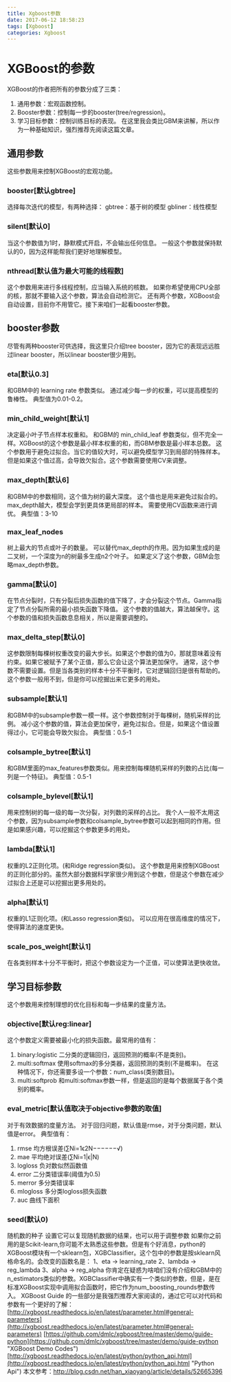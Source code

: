 ```yaml
---
title: Xgboost参数
date: 2017-06-12 18:58:23
tags: [Xgboost]
categories: Xgboost
---
```

# XGBoost的参数
XGBoost的作者把所有的参数分成了三类：
1. 通用参数：宏观函数控制。
2. Booster参数：控制每一步的booster(tree/regression)。
3. 学习目标参数：控制训练目标的表现。
在这里我会类比GBM来讲解，所以作为一种基础知识，强烈推荐先阅读这篇文章。
<!--more-->
## 通用参数
这些参数用来控制XGBoost的宏观功能。
### booster[默认gbtree]
选择每次迭代的模型，有两种选择： 
gbtree：基于树的模型 
gbliner：线性模型
### silent[默认0]
当这个参数值为1时，静默模式开启，不会输出任何信息。
一般这个参数就保持默认的0，因为这样能帮我们更好地理解模型。
### nthread[默认值为最大可能的线程数]
这个参数用来进行多线程控制，应当输入系统的核数。
如果你希望使用CPU全部的核，那就不要输入这个参数，算法会自动检测它。
还有两个参数，XGBoost会自动设置，目前你不用管它。接下来咱们一起看booster参数。
## booster参数
尽管有两种booster可供选择，我这里只介绍tree booster，因为它的表现远远胜过linear booster，所以linear booster很少用到。
### eta[默认0.3]
和GBM中的 learning rate 参数类似。
通过减少每一步的权重，可以提高模型的鲁棒性。
典型值为0.01-0.2。
### min_child_weight[默认1]
决定最小叶子节点样本权重和。
和GBM的 min_child_leaf 参数类似，但不完全一样。XGBoost的这个参数是最小样本权重的和，而GBM参数是最小样本总数。
这个参数用于避免过拟合。当它的值较大时，可以避免模型学习到局部的特殊样本。
但是如果这个值过高，会导致欠拟合。这个参数需要使用CV来调整。
### max_depth[默认6]
和GBM中的参数相同，这个值为树的最大深度。
这个值也是用来避免过拟合的。max_depth越大，模型会学到更具体更局部的样本。
需要使用CV函数来进行调优。
典型值：3-10
### max_leaf_nodes
树上最大的节点或叶子的数量。
可以替代max_depth的作用。因为如果生成的是二叉树，一个深度为n的树最多生成n2个叶子。
如果定义了这个参数，GBM会忽略max_depth参数。
### gamma[默认0]
在节点分裂时，只有分裂后损失函数的值下降了，才会分裂这个节点。Gamma指定了节点分裂所需的最小损失函数下降值。
这个参数的值越大，算法越保守。这个参数的值和损失函数息息相关，所以是需要调整的。
### max_delta_step[默认0]
这参数限制每棵树权重改变的最大步长。如果这个参数的值为0，那就意味着没有约束。如果它被赋予了某个正值，那么它会让这个算法更加保守。
通常，这个参数不需要设置。但是当各类别的样本十分不平衡时，它对逻辑回归是很有帮助的。
这个参数一般用不到，但是你可以挖掘出来它更多的用处。
### subsample[默认1]
和GBM中的subsample参数一模一样。这个参数控制对于每棵树，随机采样的比例。
减小这个参数的值，算法会更加保守，避免过拟合。但是，如果这个值设置得过小，它可能会导致欠拟合。
典型值：0.5-1
### colsample_bytree[默认1]
和GBM里面的max_features参数类似。用来控制每棵随机采样的列数的占比(每一列是一个特征)。
典型值：0.5-1
### colsample_bylevel[默认1]
用来控制树的每一级的每一次分裂，对列数的采样的占比。
我个人一般不太用这个参数，因为subsample参数和colsample_bytree参数可以起到相同的作用。但是如果感兴趣，可以挖掘这个参数更多的用处。
### lambda[默认1]
权重的L2正则化项。(和Ridge regression类似)。
这个参数是用来控制XGBoost的正则化部分的。虽然大部分数据科学家很少用到这个参数，但是这个参数在减少过拟合上还是可以挖掘出更多用处的。
### alpha[默认1]
权重的L1正则化项。(和Lasso regression类似)。
可以应用在很高维度的情况下，使得算法的速度更快。
### scale_pos_weight[默认1]
在各类别样本十分不平衡时，把这个参数设定为一个正值，可以使算法更快收敛。
## 学习目标参数
这个参数用来控制理想的优化目标和每一步结果的度量方法。
### objective[默认reg:linear]
这个参数定义需要被最小化的损失函数。最常用的值有： 
1. binary:logistic 二分类的逻辑回归，返回预测的概率(不是类别)。
2. multi:softmax 使用softmax的多分类器，返回预测的类别(不是概率)。 
在这种情况下，你还需要多设一个参数：num_class(类别数目)。
3. multi:softprob 和multi:softmax参数一样，但是返回的是每个数据属于各个类别的概率。
### eval_metric[默认值取决于objective参数的取值]
对于有效数据的度量方法。
对于回归问题，默认值是rmse，对于分类问题，默认值是error。
典型值有： 
1. rmse 均方根误差(∑Ni=1ϵ2N−−−−−−√)
2. mae 平均绝对误差(∑Ni=1|ϵ|N)
3. logloss 负对数似然函数值
3. error 二分类错误率(阈值为0.5)
4. merror 多分类错误率
5. mlogloss 多分类logloss损失函数
6. auc 曲线下面积
### seed(默认0)
随机数的种子
设置它可以复现随机数据的结果，也可以用于调整参数
如果你之前用的是Scikit-learn,你可能不太熟悉这些参数。但是有个好消息，python的XGBoost模块有一个sklearn包，XGBClassifier。这个包中的参数是按sklearn风格命名的。会改变的函数名是：
1、eta -> learning_rate 
2、lambda -> reg_lambda 
3、alpha -> reg_alpha
你肯定在疑惑为啥咱们没有介绍和GBM中的n_estimators类似的参数。XGBClassifier中确实有一个类似的参数，但是，是在标准XGBoost实现中调用拟合函数时，把它作为num_boosting_rounds参数传入。 
XGBoost Guide 的一些部分是我强烈推荐大家阅读的，通过它可以对代码和参数有一个更好的了解：
[http://xgboost.readthedocs.io/en/latest/parameter.html#general-parameters](http://xgboost.readthedocs.io/en/latest/parameter.html#general-parameters)
[https://github.com/dmlc/xgboost/tree/master/demo/guide-python](https://github.com/dmlc/xgboost/tree/master/demo/guide-python "XGBoost Demo Codes")
[http://xgboost.readthedocs.io/en/latest/python/python_api.html](http://xgboost.readthedocs.io/en/latest/python/python_api.html "Python Api")
本文参考：http://blog.csdn.net/han_xiaoyang/article/details/52665396